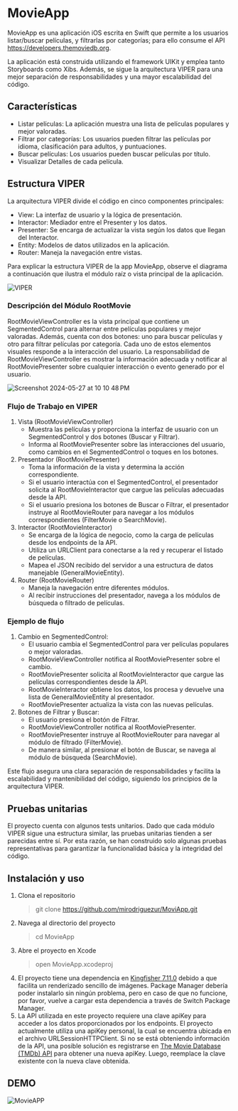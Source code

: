 # MovieApp

MovieApp es una aplicación iOS escrita en Swift que permite a los usuarios listar/buscar películas, y filtrarlas por categorías; para ello consume el API https://developers.themoviedb.org.

La aplicación está construida utilizando el framework UIKit y emplea tanto Storyboards como Xibs. Además, se sigue la arquitectura VIPER para una mejor separación de responsabilidades y una mayor escalabilidad del código.

## Características
- Listar películas: La aplicación muestra una lista de películas populares y mejor valoradas.
- Filtrar por categorías: Los usuarios pueden filtrar las películas por idioma, clasificación para adultos, y puntuaciones.
- Buscar películas: Los usuarios pueden buscar películas por título.
- Visualizar Detalles de cada película.

## Estructura VIPER

La arquitectura VIPER divide el código en cinco componentes principales:

- View: La interfaz de usuario y la lógica de presentación.
- Interactor: Mediador entre el Presenter y los datos.
- Presenter: Se encarga de actualizar la vista según los datos que llegan del Interactor.
- Entity: Modelos de datos utilizados en la aplicación.
- Router: Maneja la navegación entre vistas.

Para explicar la estructura VIPER de la app MovieApp, observe el diagrama a continuación que ilustra el módulo raíz o vista principal de la aplicación.

![VIPER](https://github.com/mirodriguezur/MoviApp/assets/66835869/39fd1d8b-4b0d-42c6-96f5-3c8ea50b8950)

### Descripción del Módulo RootMovie
RootMovieViewController es la vista principal que contiene un SegmentedControl para alternar entre películas populares y mejor valoradas. Además, cuenta con dos botones: uno para buscar películas y otro para filtrar películas por categoría. Cada uno de estos elementos visuales responde a la interacción del usuario. La responsabilidad de RootMovieViewController es mostrar la información adecuada y notificar al RootMoviePresenter sobre cualquier interacción o evento generado por el usuario.

![Screenshot 2024-05-27 at 10 10 48 PM](https://github.com/mirodriguezur/MoviApp/assets/66835869/c662fb35-e84a-46bd-92e5-11320b4298a5)

### Flujo de Trabajo en VIPER
1. Vista (RootMovieViewController)
   - Muestra las películas y proporciona la interfaz de usuario con un SegmentedControl y dos botones (Buscar y Filtrar).
   - Informa al RootMoviePresenter sobre las interacciones del usuario, como cambios en el SegmentedControl o toques en los botones.
2. Presentador (RootMoviePresenter)
   - Toma la información de la vista y determina la acción correspondiente.
   - Si el usuario interactúa con el SegmentedControl, el presentador solicita al RootMovieInteractor que cargue las películas adecuadas desde la API.
   - Si el usuario presiona los botones de Buscar o Filtrar, el presentador instruye al RootMovieRouter para navegar a los módulos correspondientes (FilterMovie o SearchMovie).
3. Interactor (RootMovieInteractor)
   - Se encarga de la lógica de negocio, como la carga de películas desde los endpoints de la API.
   - Utiliza un URLClient para conectarse a la red y recuperar el listado de películas.
   - Mapea el JSON recibido del servidor a una estructura de datos manejable (GeneralMovieEntity).
4. Router (RootMovieRouter)
   - Maneja la navegación entre diferentes módulos.
   - Al recibir instrucciones del presentador, navega a los módulos de búsqueda o filtrado de películas.
### Ejemplo de flujo
1. Cambio en SegmentedControl:
   - El usuario cambia el SegmentedControl para ver películas populares o mejor valoradas.
   - RootMovieViewController notifica al RootMoviePresenter sobre el cambio.
   - RootMoviePresenter solicita al RootMovieInteractor que cargue las películas correspondientes desde la API.
   - RootMovieInteractor obtiene los datos, los procesa y devuelve una lista de GeneralMovieEntity al presentador.
   - RootMoviePresenter actualiza la vista con las nuevas películas.
2. Botones de Filtrar y Buscar:
   - El usuario presiona el botón de Filtrar.
   - RootMovieViewController notifica al RootMoviePresenter.
   - RootMoviePresenter instruye al RootMovieRouter para navegar al módulo de filtrado (FilterMovie).
   - De manera similar, al presionar el botón de Buscar, se navega al módulo de búsqueda (SearchMovie).
     
Este flujo asegura una clara separación de responsabilidades y facilita la escalabilidad y mantenibilidad del código, siguiendo los principios de la arquitectura VIPER.

## Pruebas unitarias

El proyecto cuenta con algunos tests unitarios. Dado que cada módulo VIPER sigue una estructura similar, las pruebas unitarias tienden a ser parecidas entre sí. Por esta razón, se han construido solo algunas pruebas representativas para garantizar la funcionalidad básica y la integridad del código.

## Instalación y uso
1. Clona el repositorio
   > git clone https://github.com/mirodriguezur/MoviApp.git
2. Navega al directorio del proyecto
   > cd MovieApp 
3. Abre el proyecto en Xcode
   > open MovieApp.xcodeproj
4. El proyecto tiene una dependencia en [Kingfisher 7.11.0](https://github.com/onevcat/Kingfisher) debido a que facilita un renderizado sencillo de imágenes. Package Manager debería poder instalarlo sin ningún problema, pero en caso de que no funcione, por favor, vuelve a cargar esta dependencia a través de Switch Package Manager.
5. La API utilizada en este proyecto requiere una clave apiKey para acceder a los datos proporcionados por los endpoints. El proyecto actualmente utiliza una apiKey personal, la cual se encuentra ubicada en el archivo URLSessionHTTPClient. Si no se está obteniendo información de la API, una posible solución es registrarse en [The Movie Database (TMDb) API](https://developers.themoviedb.org) para obtener una nueva apiKey. Luego, reemplace la clave existente con la nueva clave obtenida.

## DEMO
![MovieAPP](https://github.com/mirodriguezur/MoviApp/assets/66835869/00fa84d1-83dd-433a-b991-9fa2949008ce)


